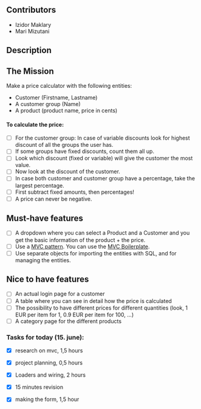 ## Contributors
- Izidor Maklary
- Mari Mizutani

## Description


## The Mission

Make a price calculator with the following entities:
- Customer (Firstname, Lastname)
-  A customer group (Name)
- A product (product name, price in cents)



#### To calculate the price:
- [ ]  For the customer group: In case of variable discounts look for highest discount of all the groups the user has.
- [ ] If some groups have fixed discounts, count them all up.
- [ ] Look which discount (fixed or variable) will give the customer the most value.
- [ ] Now look at the discount of the customer.
- [ ] In case both customer and customer group have a percentage, take the largest percentage.
- [ ] First subtract fixed amounts, then percentages!
- [ ] A price can never be negative.

## Must-have features
- [ ] A dropdown where you can select a Product and a Customer and you get the basic information of the product + the price.
- [ ] Use a [MVC pattern](https://en.wikipedia.org/wiki/Model%E2%80%93view%E2%80%93controller). You can use the [MVC Boilerplate](https://github.com/becodeorg/php-mvc-boilerplate).
- [ ] Use separate objects for importing the entities with SQL, and for managing the entities.

## Nice to have features
- [ ] An actual login page for a customer
- [ ] A table where you can see in detail how the price is calculated
- [ ] The possibility to have different prices for different quantities (look, 1 EUR per item for 1, 0.9 EUR per item for 100, ...)
- [ ] A category page for the different products

### Tasks for today (15. june):

- [x] research on mvc, 1,5 hours
- [x] project planning, 0,5 hours
- [x] Loaders and wiring, 2 hours
- [x] 15 minutes revision
- [x] making the form, 1,5 hour  
  
  
  